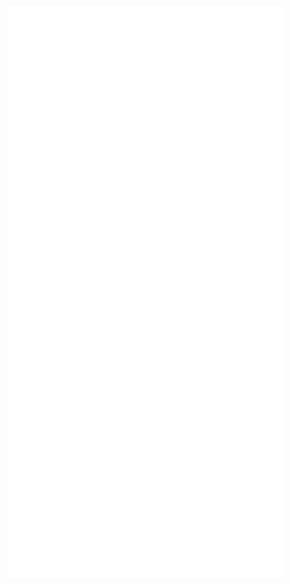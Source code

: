 ![Metrics](https://raw.githubusercontent.com/mrmaxmysterious/mrmaxmysterious/main/github-metrics.svg)
